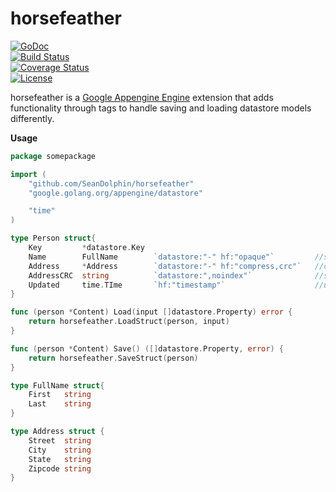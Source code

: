 # horsefeather

[![GoDoc](https://godoc.org/github.com/SeanDolphin/horsefeather?status.png)](http://godoc.org/github.com/SeanDolphin/horsefeather)  
[![Build Status](https://travis-ci.org/SeanDolphin/horsefeather.svg?branch=master)](https://travis-ci.org/SeanDolphin/horsefeather)  
[![Coverage Status](https://coveralls.io/repos/SeanDolphin/horsefeather/badge.svg)](https://coveralls.io/r/SeanDolphin/horsefeather)  
[![License](http://img.shields.io/:license-apache-blue.svg)](http://www.apache.org/licenses/LICENSE-2.0.html)

horsefeather is a [Google Appengine Engine](https://github.com/golang/appengine) extension that adds functionality through tags to handle saving and loading datastore models differently.

**Usage**

~~~ go
package somepackage

import (
	"github.com/SeanDolphin/horsefeather"
	"google.golang.org/appengine/datastore"

	"time"
)

type Person struct{
	Key    		*datastore.Key
	Name 		FullName 		`datastore:"-" hf:"opaque"`			//saves this property as a json string
	Address    	*Address  		`datastore:"-" hf:"compress,crc"`	//compresses this property and calculates and crc
	AddressCRC	string			`datastore:",noindex"`				//set by horsefeather crc above
	Updated 	time.TIme 		`hf:"timestamp"`					//updated on save with current timestamp
}

func (person *Content) Load(input []datastore.Property) error {
	return horsefeather.LoadStruct(person, input)
}

func (person *Content) Save() ([]datastore.Property, error) {
	return horsefeather.SaveStruct(person)
}

type FullName struct{
	First	string
	Last 	string
}

type Address struct {
	Street  string
	City    string
	State   string
	Zipcode string
}
~~~
